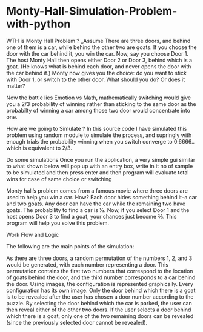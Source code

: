 # Monty-Hall-Simulation-Problem-with-python
WTH is Monty Hall Problem ?
_Assume There are three doors, and behind one of them is a car, while behind the other two are goats. If you choose the door with the car behind it, you win the car. Now, say you choose Door 1. The host Monty Hall then opens either Door 2 or Door 3, behind which is a goat. (He knows what is behind each door, and never opens the door with the car behind it.) Monty now gives you the choice: do you want to stick with Door 1, or switch to the other door. What should you do? Or does it matter?

Now the battle lies Emotion vs Math, mathematically switching would give you a 2/3 probability of winning rather than sticking to the same door as the probabilty of winning a car among those two door would concentrate into one.

How are we going to Simulate ?
In this source code I have simulated this problem using random module to simulate the process, and supringly with enough trials the probability winning when you switch converge to 0.6666.. which is equivalent to 2/3.

Do some simulations
Once you run the application, a very simple gui similar to what shown below will pop up with an entry box, write in it no of sample to be simulated and then press enter and then program will evaluate total wins for case of same choice or switching

Monty hall’s problem comes from a famous movie where three doors are used to help you win a car. How? Each door hides something behind it–a car and two goats. Any door can have the car while the remaining two have goats. The probability to find a car is ⅓. Now, if you select Door 1 and the host opens Door 3 to find a goat, your chances just become ⅔. This program will help you solve this problem. 

Work Flow and Logic 

The following are the main points of the simulation:

As there are three doors, a random permutation of the numbers 1, 2, and 3 would be generated, with each number representing a door. This permutation contains the first two numbers that correspond to the location of goats behind the door, and the third number corresponds to a car behind the door.
Using images, the configuration is represented graphically. Every configuration has its own image.
Only the door behind which there is a goat is to be revealed after the user has chosen a door number according to the puzzle. By selecting the door behind which the car is parked, the user can then reveal either of the other two doors. If the user selects a door behind which there is a goat, only one of the two remaining doors can be revealed (since the previously selected door cannot be revealed).

